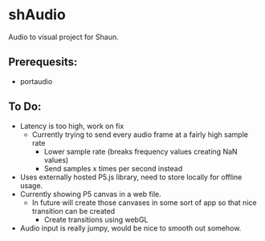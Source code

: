 # shAudio
Audio to visual project for Shaun. 

## Prerequesits:
- portaudio

## To Do:
- Latency is too high, work on fix
    - Currently trying to send every audio frame at a fairly high sample rate
        - Lower sample rate (breaks frequency values creating NaN values)
        - Send samples x times per second instead
- Uses externally hosted P5.js library, need to store locally for offline usage.
- Currently showing P5 canvas in a web file.
    - In future will create those canvases in some sort of app so that nice transition can be created
        - Create transitions using webGL
- Audio input is really jumpy, would be nice to smooth out somehow.